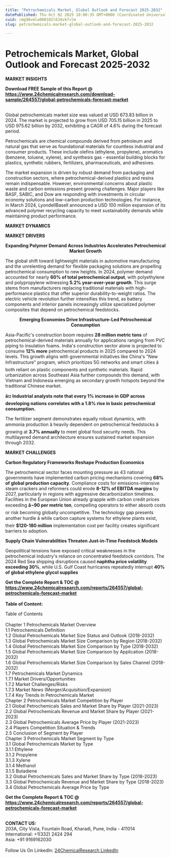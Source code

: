 ```yaml
---
title: "Petrochemicals Market, Global Outlook and Forecast 2025-2032"
datePublished: Thu Oct 02 2025 10:00:35 GMT+0000 (Coordinated Universal Time)
cuid: cmg98vmla000102l634vkfvlm
slug: petrochemicals-market-global-outlook-and-forecast-2025-2032

---
```


# Petrochemicals Market, Global Outlook and Forecast 2025-2032

<p>
</p><p><strong>MARKET INSIGHTS</strong></p><p>
</p><div><b>Download FREE Sample of this Report @ 
            <a href="https://www.24chemicalresearch.com/download-sample/264557/global-petrochemicals-forecast-market">
            https://www.24chemicalresearch.com/download-sample/264557/global-petrochemicals-forecast-market</a></b></div><br><p>Global petrochemicals market size was valued at USD 673.83 billion in 2024. The market is projected to grow from USD 705.15 billion in 2025 to USD 975.62 billion by 2032, exhibiting a CAGR of 4.6% during the forecast period.</p><p>
</p><p>Petrochemicals are chemical compounds derived from petroleum and natural gas that serve as foundational materials for countless industrial and consumer products. These include olefins (ethylene, propylene), aromatics (benzene, toluene, xylene), and synthesis gas - essential building blocks for plastics, synthetic rubbers, fertilizers, pharmaceuticals, and adhesives.</p><p>
</p><p>The market expansion is driven by robust demand from packaging and construction sectors, where petrochemical-derived plastics and resins remain indispensable. However, environmental concerns about plastic waste and carbon emissions present growing challenges. Major players like BASF, SABIC, and Dow are responding with investments in circular economy solutions and low-carbon production technologies. For instance, in March 2024, LyondellBasell announced a USD 100 million expansion of its advanced polymer recycling capacity to meet sustainability demands while maintaining product performance.</p><p>
</p><p>
<strong>MARKET DYNAMICS</strong></p><p>
<strong>MARKET DRIVERS</strong></p><p>
</p><p style="text-align:center"><strong>Expanding Polymer Demand Across Industries Accelerates Petrochemical Market Growth</strong></p><p>
</p><p>The global shift toward lightweight materials in automotive manufacturing and the unrelenting demand for flexible packaging solutions are propelling petrochemical consumption to new heights. In 2024, polymer demand accounted for nearly <strong>60% of total petrochemical output</strong>, with polyethylene and polypropylene witnessing <strong>5.2% year-over-year growth</strong>. This surge stems from manufacturers replacing traditional materials with high-performance plastics that offer superior durability-to-weight ratios. The electric vehicle revolution further intensifies this trend, as battery components and interior panels increasingly utilize specialized polymer composites that depend on petrochemical feedstocks.</p><p>
</p><p style="text-align:center"><strong>Emerging Economies Drive Infrastructure-Led Petrochemical Consumption</strong></p><p>
</p><p>Asia-Pacific's construction boom requires <strong>28 million metric tons</strong> of petrochemical-derived materials annually for applications ranging from PVC piping to insulation foams. India's construction sector alone is projected to consume <strong>12% more</strong> petrochemical products in 2025 compared to 2024 levels. This growth aligns with governmental initiatives like China's "New Infrastructure" program, which prioritizes 5G networks and smart cities â both reliant on plastic components and synthetic materials. Rapid urbanization across Southeast Asia further compounds this demand, with Vietnam and Indonesia emerging as secondary growth hotspots beyond the traditional Chinese market.</p><p>

</p><p><strong>â¤ Industrial analysts note that every 1% increase in GDP across developing nations correlates with a 1.8% rise in basic petrochemical consumption.</strong></p><p>
</p><p>The fertilizer segment demonstrates equally robust dynamics, with ammonia production â heavily dependent on petrochemical feedstocks â growing at <strong>3.7% annually</strong> to meet global food security needs. This multilayered demand architecture ensures sustained market expansion through 2032.</p><p>
</p><p><strong>MARKET CHALLENGES</strong></p><p>
</p><p style="text-align-center"><strong>Carbon Regulatory Frameworks Reshape Production Economics</strong></p><p>
</p><p>The petrochemical sector faces mounting pressure as 43 national governments have implemented carbon pricing mechanisms covering <strong>68% of global production capacity</strong>. Compliance costs for emissions-intensive steam crackers and reformers could erode <strong>8-12% of EBITDA margins</strong> by 2027, particularly in regions with aggressive decarbonization timelines. Facilities in the European Union already grapple with carbon credit prices exceeding <strong>â¬90 per metric ton</strong>, compelling operators to either absorb costs or risk becoming globally uncompetitive. The technology gap presents another hurdle â while carbon capture systems for ethylene plants exist, their <strong>$120-180 million</strong> implementation cost per facility creates significant barriers to adoption.</p><p>
</p><p style="text-align-center"><strong>Supply Chain Vulnerabilities Threaten Just-in-Time Feedstock Models</strong></p><p>
</p><p>Geopolitical tensions have exposed critical weaknesses in the petrochemical industry's reliance on concentrated feedstock corridors. The 2024 Red Sea shipping disruptions caused <strong>naphtha price volatility exceeding 30%</strong>, while U.S. Gulf Coast hurricanes repeatedly interrupt <strong>40% of global ethylene glycol supplies</strong></p>

<div><b>Get the Complete Report & TOC @ 
            <a href="https://www.24chemicalresearch.com/reports/264557/global-petrochemicals-forecast-market">
            https://www.24chemicalresearch.com/reports/264557/global-petrochemicals-forecast-market</a></b></div><br>
            <b>Table of Content:</b><p>Table of Contents<br />
<br />
Chapter 1 Petrochemicals Market Overview<br />
    1.1 Petrochemicals Definition<br />
    1.2 Global Petrochemicals Market Size Status and Outlook (2018-2032)<br />
    1.3 Global Petrochemicals Market Size Comparison by Region (2018-2032)<br />
    1.4 Global Petrochemicals Market Size Comparison by Type (2018-2032)<br />
    1.5 Global Petrochemicals Market Size Comparison by Application (2018-2032)<br />
    1.6 Global Petrochemicals Market Size Comparison by Sales Channel (2018-2032)<br />
    1.7 Petrochemicals Market Dynamics<br />
        1.7.1 Market Drivers/Opportunities<br />
        1.7.2 Market Challenges/Risks<br />
        1.7.3 Market News (Merger/Acquisition/Expansion)<br />
        1.7.4 Key Trends in Petrochemicals Market<br />
Chapter 2 Petrochemicals Market Competition by Player<br />
    2.1 Global Petrochemicals Sales and Market Share by Player (2021-2023)<br />
    2.2 Global Petrochemicals Revenue and Market Share by Player (2021-2023)<br />
    2.3 Global Petrochemicals Average Price by Player (2021-2023)<br />
    2.4 Players Competition Situation & Trends<br />
    2.5 Conclusion of Segment by Player<br />
Chapter 3 Petrochemicals Market Segment by Type<br />
    3.1 Global Petrochemicals Market by Type<br />
        3.1.1 Ethylene<br />
        3.1.2 Propylene<br />
        3.1.3 Xylene<br />
        3.1.4 Methanol<br />
        3.1.5 Butadiene<br />
    3.2 Global Petrochemicals Sales and Market Share by Type (2018-2023)<br />
    3.3 Global Petrochemicals Revenue and Market Share by Type (2018-2023)<br />
    3.4 Global Petrochemicals Average Price by Type </p>

<div><b>Get the Complete Report & TOC @ 
            <a href="https://www.24chemicalresearch.com/reports/264557/global-petrochemicals-forecast-market">
            https://www.24chemicalresearch.com/reports/264557/global-petrochemicals-forecast-market</a></b></div><br>

<b>CONTACT US:</b><br>
            203A, City Vista, Fountain Road, Kharadi, Pune, India - 411014<br>
            International: +1(332) 2424 294<br>
            Asia: +91 9169162030 <br><br>
            Follow Us On LinkedIn: <a href="https://www.linkedin.com/company/24chemicalresearch/">24ChemicalResearch LinkedIn</a>
